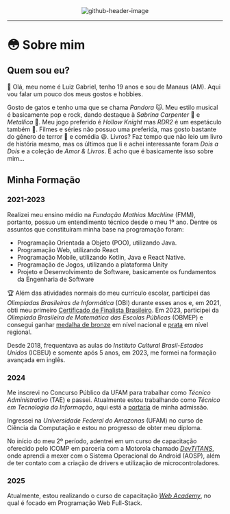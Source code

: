 <div align="center">
  <img
    src="https://github.com/user-attachments/assets/7751f7af-56be-403b-a41a-448dd2590309"  
    alt="github-header-image"
  />
</div>

---
# :flushed: Sobre mim

## Quem sou eu?

👋 Olá, meu nome é Luiz Gabriel, tenho 19 anos e sou de Manaus (AM). Aqui vou falar um pouco dos meus gostos e hobbies.

Gosto de gatos e tenho uma que se chama *Pandora* 🐱. Meu estilo musical é basicamente pop e rock, dando destaque à *Sabrina Carpenter* 🎤 e *Metallica* 🎸. Meu jogo preferido é *Hollow Knight* mas *RDR2* é um espetáculo também 🐴. Filmes e séries não possuo uma preferida, mas gosto bastante do gênero de terror 👻 e comédia 😆. Livros? Faz tempo que não leio um livro de história mesmo, mas os últimos que li e achei interessante foram *Dois a Dois* e a coleção de *Amor & Livros*. E acho que é basicamente isso sobre mim...

## Minha Formação

### 2021-2023

Realizei meu ensino médio na *Fundação Mathias Machline* (FMM), portanto, possuo um entendimento técnico desde o meu 1º ano. Dentre os assuntos que constituíram minha base na programação foram:
- Programação Orientada a Objeto (POO), utilizando Java.
- Programação Web, utilizando React
- Programação Mobile, utilizando Kotlin, Java e React Native.
- Programação de Jogos, utilizando a plataforma Unity
- Projeto e Desenvolvimento de Software, basicamente os fundamentos da Engenharia de Software

🏆 Além das atividades normais do meu currículo escolar, participei das *Olimpíadas Brasileiras de Informática* (OBI) durante esses anos e, em 2021, obti meu primeiro [Certificado de Finalista Brasileiro](https://olimpiada.icomp.ufam.edu.br/certificados/finalistasbrasileiros/Finalistas-Brasileiros16.pdf). Em 2023, participei da *Olimpíada Brasileira de Matemática das Escolas Públicas* (OBMEP) e consegui ganhar [medalha de bronze](https://premiacao.obmep.org.br/18obmep/verRelatorioPremiadosGeral-AM.3.privada.do.htm) em nível nacional e [prata](https://premiacao.obmep.org.br/18obmep/verRelatorioPremiadosRegionalPorNivel-AM.3.privada.do.htm) em nível regional.

Desde 2018, frequentava as aulas do *Instituto Cultural Brasil-Estados Unidos* (ICBEU) e somente após 5 anos, em 2023, me formei na formação avançada em inglês.

### 2024

Me inscrevi no Concurso Público da UFAM para trabalhar como *Técnico Administrativo* (TAE) e passei. Atualmente estou trabalhando como *Técnico em Tecnologia da Informação*, aqui está a [portaria](https://www.in.gov.br/en/web/dou/-/portarias-de-31-de-janeiro-de-2024-540973076) de minha admissão.

Ingressei na *Universidade Federal do Amazonas* (UFAM) no curso de Ciência da Computação e estou no progresso de obter meu diploma.

No início do meu 2º período, adentrei em um curso de capacitação oferecido pelo ICOMP em parceria com a Motorola chamado [*DevTITANS*](https://devtitans.icomp.ufam.edu.br), onde aprendi a mexer com o Sistema Operacional do Android (AOSP), além de ter contato com a criação de drivers e utilização de microcontroladores.

### 2025

Atualmente, estou realizando o curso de capacitação [*Web Academy*](https://webacademy.icomp.ufam.edu.br), no qual é focado em Programação Web Full-Stack.
